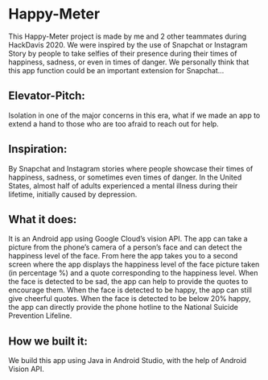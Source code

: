 # Happy-Meter
This Happy-Meter project is made by me and 2 other teammates during HackDavis 2020. We were inspired by the use of Snapchat or Instagram Story by people to take selfies of their presence during their times of happiness, sadness, or even in times of danger. We personally think that this app function could be an important extension for Snapchat… 
## Elevator-Pitch:
Isolation in one of the major concerns in this era, what if we made an app to extend a hand to those who are too afraid to reach out for help.
## Inspiration:
By Snapchat and Instagram stories where people showcase their times of happiness, sadness, or sometimes even times of danger. In the United States, almost half of adults experienced a mental illness during their lifetime, initially caused by depression.
## What it does:
It is an Android app using Google Cloud’s vision API. The app can take a picture from the phone’s camera of a person’s face and can detect the happiness level of the face. From here the app takes you to a second screen where the app displays the happiness level of the face picture taken (in percentage %) and a quote corresponding to the happiness level.
When the face is detected to be sad, the app can help to provide the quotes to encourage them. When the face is detected to be happy, the app can still give cheerful quotes. When the face is detected to be below 20% happy, the app can directly provide the phone hotline to the National Suicide Prevention Lifeline.
## How we built it:
We build this app using Java in Android Studio, with the help of Android Vision API.

